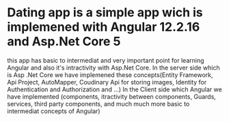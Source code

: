 # Dating app is a simple app wich is implemened with Angular 12.2.16 and Asp.Net Core 5
this app has basic to intermediat and very important point for learning Angular and also it's intractivity with Asp.Net Core.
In the server side which is Asp .Net Core we have implemened these concepts(Entity Framework, Api Project, AutoMapper, Coudinary Api for storing images, Identity for Authentication and Authorization and ...)
In the Client side which Angular we have implemented (components, itractivity between components, Guards, services, third party components, and much much more basic to intermediat concepts of Angular)
